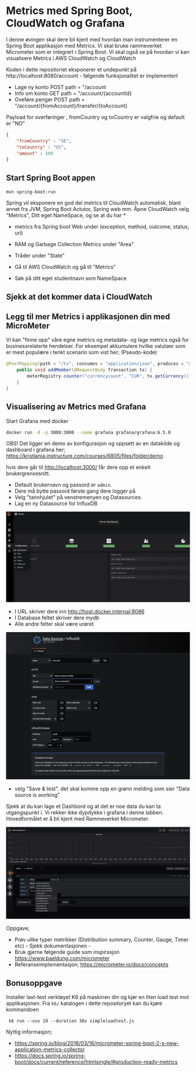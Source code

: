 # Metrics med Spring Boot, CloudWatch og Grafana

I denne øvingen skal dere bli kjent med hvordan man instrumenterer en Spring Boot applikasjon med Metrics. Vi skal bruke rammeverket 
Micrometer som er integrert i Spring Boot. Vi skal også se på hvordan vi kan visualisere Metrics i AWS CloudWatch og 
CloudWatch

Koden i dette repositoriet eksponerer et undepunkt på http://localhost:8080/account - følgende funksjonalitet 
er implementert


* Lage ny konto POST path = "/account
* Info om konto GET path = "/account/{accountId}
* Oveføre penger POST path = "/account/{fromAccount}/transfer/{toAccount}

Payload for overføringer , fromCountry og toCountry er valgfrie og default er "NO"

```json
{
    "fromCountry" : "SE",
    "toCountry" : "US",
    "amount" : 500
}
```


## Start Spring Boot appen

```
mvn spring-boot:run
```

Spring vil eksponere en god del metrics til CloudWatch automatisk, blant annet fra JVM, Spring Boot Actutor, Spring web mm. 
Åpne CloudWatch velg "Metrics", Ditt eget NameSpace, og se at du har
* 
* metrics fra Spring boot Web under (exception, method, outcome, status, uri)
* RAM og Garbage Collection Metrics under "Area"
* Tråder under "State"

* Gå til AWS CloudWatch og gå til "Metrics"
* Søk på ditt eget studentnavn som NameSpace

## Sjekk at det kommer data i CloudWatch

## Legg til  mer Metrics i  applikasjonen din med MicroMeter 

Vi kan "finne opp" våre egne metrics og metadata-  og lage metrics også for businessrelaterte hendelser. 
For eksempel akkumulere hvilke valutaer som er mest populære i tenkt scenario som vist her; (Pseudo-kode) 


```java 
@PostMapping(path = "/tx", consumes = "application/json", produces = "application/json")
    public void addMember(@RequestBody Transaction tx) {
        meterRegistry.counter("currencycount", "CUR", tx.getCurrency()).increment();
    }
}
```

## Visualisering av Metrics med Grafana

Start Grafana med docker 

```sh
docker run -d -p 3000:3000 --name grafana grafana/grafana:6.5.0
```

OBS! Det ligger en demo av konfigurasjon og oppsett av en datakilde og dashboard i grafana her;
https://kristiania.instructure.com/courses/6805/files/folder/demo

hvis dere går til <http://localhost:3000/> får dere opp et enkelt brukergrensesnitt. 


* Default brukernavn og passord er ``admin``.  
* Dere må bytte passord første gang dere logger på
* Velg "tannhjulet" på venstremenyen og Datasources.
* Lag en ny Datasource for InfluxDB

![Alt text](img/1.png  "a title")

* I URL skriver dere inn http://host.docker.internal:8086
* I Database feltet skriver dere _mydb_
* Alle andre felter skal være urøret

![Alt text](img/2.png  "a title")

* velg "Save & test". det skal komme opp en grønn melding som sier "Data source is working"

Sjekk at du kan lage et Dashbord og at det er noe data du kan ta utgangspunkt i. Vi rekker ikke dypdykke i 
grafana i denne labben. Hovedformålet er å bli kjent med Rammeverket Micrometer. 



![Alt text](img/5.png  "a title")

Oppgave;

- Prøv ulike typer metrikker (Distribution summary, Counter, Gauge, Timer etc) - Sjekk dokumentasjonen - 
- Bruk gjerne følgende guide som inspirasjon https://www.baeldung.com/micrometer
- Referanseimplementasjon; https://micrometer.io/docs/concepts

## Bonusoppgave

Installer last-test verktøyet K6 på maskinen din og kjør en liten load test mot applikasjonen. Fra ```k6/``` katalogen i dette repositoryet kan du kjøre kommandoen
```shell
 k6 run --vus 10 --duration 30s simpleloadtest.js
```

Nyttig informasjon; 

- https://spring.io/blog/2018/03/16/micrometer-spring-boot-2-s-new-application-metrics-collector
- https://docs.spring.io/spring-boot/docs/current/reference/htmlsingle/#production-ready-metrics
